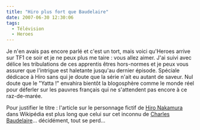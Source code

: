 ```yaml
---
title: "Hiro plus fort que Baudelaire"
date: 2007-06-30 12:30:06
tags:
  - Télévision
  - Heroes
---
```


Je n'en avais pas encore parlé et c'est un tort, mais voici qu'Heroes arrive sur TF1 ce soir et je ne peux plus me taire&nbsp;: vous allez aimer. J'ai suivi avec délice les tribulations de ces apprentis êtres hors-normes et je peux vous assurer que l'intrigue est haletante jusqu'au dernier épisode. Spéciale dédicace à Hiro sans qui je doute que la série n'ait eu autant de saveur. Nul doute que le "Yatta&nbsp;!" envahira bientôt la blogosphère comme le monde réel pour déferler sur les pauvres français qui ne s'attendent pas encore à ce raz-de-marée.

Pour justifier le titre&nbsp;: l'article sur le personnage fictif de [Hiro Nakamura](http://en.wikipedia.org/wiki/Hiro_Nakamura) dans Wikipédia est plus long que celui sur cet inconnu de [Charles Baudelaire](http://fr.wikipedia.org/wiki/Charles_Baudelaire)… décidément, tout se perd…
